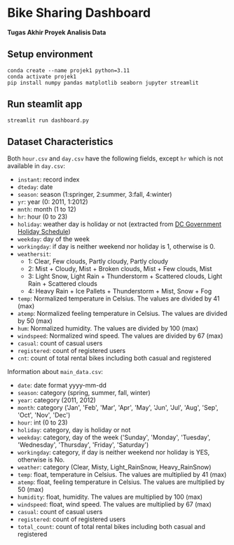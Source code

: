 # Bike Sharing Dashboard
**Tugas Akhir Proyek Analisis Data**

## Setup environment
```
conda create --name projek1 python=3.11
conda activate projek1
pip install numpy pandas matplotlib seaborn jupyter streamlit 
```

## Run steamlit app
```
streamlit run dashboard.py
```

## Dataset Characteristics

Both `hour.csv` and `day.csv` have the following fields, except `hr` which is not available in `day.csv`:

- `instant`: record index
- `dteday`: date
- `season`: season (1:springer, 2:summer, 3:fall, 4:winter)
- `yr`: year (0: 2011, 1:2012)
- `mnth`: month (1 to 12)
- `hr`: hour (0 to 23)
- `holiday`: weather day is holiday or not (extracted from [DC Government Holiday Schedule](http://dchr.dc.gov/page/holiday-schedule))
- `weekday`: day of the week
- `workingday`: if day is neither weekend nor holiday is 1, otherwise is 0.
- `weathersit`: 
  - 1: Clear, Few clouds, Partly cloudy, Partly cloudy
  - 2: Mist + Cloudy, Mist + Broken clouds, Mist + Few clouds, Mist
  - 3: Light Snow, Light Rain + Thunderstorm + Scattered clouds, Light Rain + Scattered clouds
  - 4: Heavy Rain + Ice Pallets + Thunderstorm + Mist, Snow + Fog
- `temp`: Normalized temperature in Celsius. The values are divided by 41 (max)
- `atemp`: Normalized feeling temperature in Celsius. The values are divided by 50 (max)
- `hum`: Normalized humidity. The values are divided by 100 (max)
- `windspeed`: Normalized wind speed. The values are divided by 67 (max)
- `casual`: count of casual users
- `registered`: count of registered users
- `cnt`: count of total rental bikes including both casual and registered

Information about `main_data.csv`:

- `date`: date format yyyy-mm-dd
- `season`: category (spring, summer, fall, winter)
- `year`: category (2011, 2012)
- `month`: category ('Jan', 'Feb', 'Mar', 'Apr', 'May', 'Jun', 'Jul', 'Aug', 'Sep', 'Oct', 'Nov', 'Dec')
- `hour`: int (0 to 23)
- `holiday`: category, day is holiday or not
- `weekday`: category, day of the week ('Sunday', 'Monday', 'Tuesday', 'Wednesday', 'Thursday', 'Friday', 'Saturday')
- `workingday`: category, if day is neither weekend nor holiday is YES, otherwise is No.
- `weather`: category (Clear, Misty, Light_RainSnow, Heavy_RainSnow)
- `temp`: float, temperature in Celsius. The values are multiplied by 41 (max)
- `atemp`: float, feeling temperature in Celsius. The values are multiplied by 50 (max)
- `humidity`: float, humidity. The values are multiplied by 100 (max)
- `windspeed`: float, wind speed. The values are multiplied by 67 (max)
- `casual`: count of casual users
- `registered`: count of registered users
- `total_count`: count of total rental bikes including both casual and registered
```
